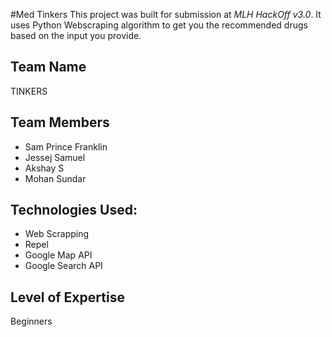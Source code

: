 #Med Tinkers
This project was built for submission at *MLH HackOff v3.0*. It uses Python Webscraping algorithm to get you the recommended drugs based on the input you provide.
## Team Name
TINKERS
## Team Members
  - Sam Prince Franklin
  - Jessej Samuel
  - Akshay S
  - Mohan Sundar
## Technologies Used:
  - Web Scrapping
  - Repel
  - Google Map API
  - Google Search API
## Level of Expertise
Beginners
